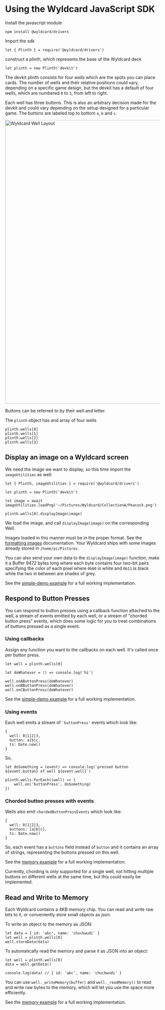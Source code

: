 # Using the Wyldcard JavaScript SDK

Install the javascript module
```
npm install @wyldcard/drivers
```

Import the sdk
```
let { Plinth } = require('@wyldcard/drivers')
```

construct a plinth, which represents the base of the Wyldcard deck
```
let plinth = new Plinth('devkit')
```

The devkit plinth consists for four _wells_ which are the spots you can place cards. The number of wells and their relative positions could vary, depending on a specific game design, but the devkit has a default of four wells, which are numbered `0` to `3`, from left to right.

Each well has three buttons. This is also an arbitrary decision made for the devkit and could vary depending on the setup designed for a particular game. The buttons are labeled top to bottom `a`, `b` and `c`.

<img width="920" alt="Wyldcard Well Layout" src="https://github.com/Jonahss/wyldcard-public/assets/1521841/d08097f3-ba3b-41b1-a863-bbbb0c1b4324">

Buttons can be referred to by their well and letter.

The `plinth` object has and array of four wells
```
plinth.wells[0]
plinth.wells[1]
plinth.wells[2]
plinth.wells[3]
```

## Display an image on a Wyldcard screen

We need the image we want to display, so this time import the `imageUtilities` as well:

```
let { Plinth, imageUtilities } = require('@wyldcard/drivers')

let plinth = new Plinth('devkit')

let image = await imageUtilities.loadPng('~/Pictures/Wyldcard/CollectionA/Peacock.png')

plinth.wells[0].displayImage(image)
```

We load the image, and call `displayImage(image)` on the corresponding Well.

Images loaded in this manner must be in the proper format. See the [formatting images](docs/formatting-images.md) documentation. Your Wyldcard ships with some images already stored in `/home/pi/Pictures`.

You can also send your own data to the `displayImage(image)` function, make it a Buffer 9472 bytes long where each byte contains four two-bit pairs specifying the color of each pixel where `0b00` is white and `0b11` is black while the two in between are shades of grey.

See the [simple-demo example](examples/simple-demo/index.js) for a full working implementation.


## Respond to Button Presses

You can respond to button presses using a callback function attached to the well, a stream of events emitted by each well, or a stream of "chorded button press" events, which does some logic for you to treat combinations of buttons pressed as a single event.

### Using callbacks

Assign any function you want to the callbacks on each well. It's called once per button press.
```
let well = plinth.wells[0]

let doWhatever = () => console.log('hi')

well.onAButtonPress(doWhatever)
well.onBButtonPress(doWhatever)
well.onCButtonPress(doWhatever)
```

See the [simple-demo example](examples/simple-demo/index.js) for a full working implementation.

### Using events

Each well emits a stream of `'buttonPress'` events which look like:
```
{
  well: 0|1|2|3,
  button: a|b|c,
  ts: Date.now()
}
```
So,
```
let doSomething = (event) => console.log(`pressed button ${event.button} of well ${event.well}`)

plinth.wells.forEach((well) => {
    well.on('buttonPress', doSomething)
})
```

### Chorded button presses with events

Wells also emit `chordedButtonPressEvents` which look like:
```
{
  well: 0|1|2|3,
  buttons: [a|b|c],
  ts: Date.now()
}
```
So, each event has a `buttons` field instead of `button` and it contains an array of strings, representing the buttons pressed on this well.

See the [memory example](examples/memory/index.js) for a full working implementation.

Currently, chording is only supported for a single well, not hitting multiple buttons on different wells at the same time, but this could easily be implemented.


## Read and Write to Memory

Each Wyldcard contains a 4KB memory chip. You can read and write raw bits to it, or conveniently store small objects as json.

To write an object to the memory as JSON:
```
let data = { id: 'abc', name: 'chuckwudi' }
let well = plinth.wells[0]
well.storeData(data)
```

To automatically read the memory and parse it as JSON into an object:
```
let well = plinth.wells[0]
data = well.getData()

console.log(data) // { id: 'abc', name: 'chuckwudi' }
```


You can use `well._writeMemory(buffer)` and `well._readMemory()` to read and write raw bytes to the memory, which will let you use the space more efficiently.

See the [memory example](examples/memory/index.js) for a full working implementation.
